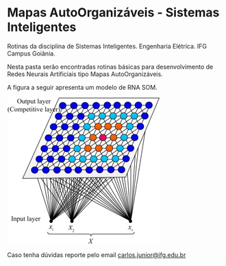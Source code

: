 # Mapas AutoOrganizáveis - Sistemas Inteligentes

Rotinas da disciplina de Sistemas Inteligentes. Engenharia Elétrica. IFG Campus Goiânia.

Nesta pasta serão encontradas rotinas básicas para desenvolvimento de Redes Neurais Artificiais tipo Mapas AutoOrganizáveis.

A figura a seguir apresenta um modelo de RNA SOM.

![](som.png)

Caso tenha dúvidas reporte pelo email carlos.junior@ifg.edu.br
